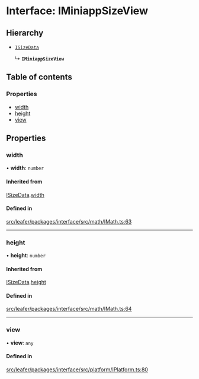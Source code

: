 # Interface: IMiniappSizeView

## Hierarchy

- [`ISizeData`](ISizeData.md)

  ↳ **`IMiniappSizeView`**

## Table of contents

### Properties

- [width](IMiniappSizeView.md#width)
- [height](IMiniappSizeView.md#height)
- [view](IMiniappSizeView.md#view)

## Properties

### width

• **width**: `number`

#### Inherited from

[ISizeData](ISizeData.md).[width](ISizeData.md#width)

#### Defined in

[src/leafer/packages/interface/src/math/IMath.ts:63](https://github.com/leaferjs/leafer/blob/9496e2973fd92c147ae5dbbf3c11ffcd5991c0f1/packages/interface/src/math/IMath.ts#L63)

___

### height

• **height**: `number`

#### Inherited from

[ISizeData](ISizeData.md).[height](ISizeData.md#height)

#### Defined in

[src/leafer/packages/interface/src/math/IMath.ts:64](https://github.com/leaferjs/leafer/blob/9496e2973fd92c147ae5dbbf3c11ffcd5991c0f1/packages/interface/src/math/IMath.ts#L64)

___

### view

• **view**: `any`

#### Defined in

[src/leafer/packages/interface/src/platform/IPlatform.ts:80](https://github.com/leaferjs/leafer/blob/9496e2973fd92c147ae5dbbf3c11ffcd5991c0f1/packages/interface/src/platform/IPlatform.ts#L80)
